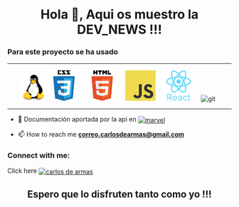 

<h1 align="center">Hola 👋, Aqui os muestro la DEV_NEWS !!!</h1>


<h3 align="left">Para este proyecto se ha usado</h3>
<hr>
<div align="center">
<img src="https://raw.githubusercontent.com/devicons/devicon/master/icons/linux/linux-original.svg" alt="linux" width="60" height="60"/> 
<img src="https://raw.githubusercontent.com/devicons/devicon/master/icons/css3/css3-original-wordmark.svg" alt="css3" width="70" height="70"/> &nbsp;&nbsp;
<img src="https://raw.githubusercontent.com/devicons/devicon/master/icons/html5/html5-original-wordmark.svg" alt="html5" width="70" height="70"/> &nbsp;&nbsp;
<img src="https://raw.githubusercontent.com/devicons/devicon/master/icons/javascript/javascript-original.svg" alt="javascript" width="70" height="70"/> &nbsp;&nbsp;
<img src="https://raw.githubusercontent.com/devicons/devicon/master/icons/react/react-original-wordmark.svg" alt="react" width="70" height="70"/> &nbsp;&nbsp;
<img src="https://www.vectorlogo.zone/logos/git-scm/git-scm-icon.svg" alt="git" width="40" height="40"/>&nbsp;&nbsp;
</div>
<hr>

- 🌱 Documentación aportada por la api en <a href='https://newsapi.org/docs'><img align="center" src="https://precog.com/wp-content/uploads/2021/01/News-API-Logo.svg" alt="marvel" height="100" width="400" /></a>


- 📫 How to reach me **correo.carlosdearmas@gmail.com**

<h3 align="left">Connect with me:</h3>
<p align="left">
  <p> Click here 
<a href="https://linkedin.com/in/carlos-de-armas/" target="blank"><img align="center" src="https://raw.githubusercontent.com/rahuldkjain/github-profile-readme-generator/master/src/images/icons/Social/linked-in-alt.svg" alt="carlos de armas" height="30" width="40" /></a>
</p>


<h2 align="center">Espero que lo disfruten tanto como yo !!!</h2>
